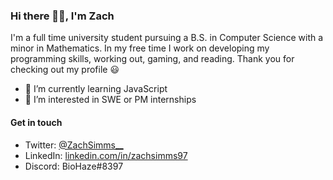 ### Hi there 👋🏾, I'm Zach

I'm a full time university student pursuing a B.S. in Computer Science with a minor in Mathematics. In my free time I work on developing my programming skills, working out, gaming, and reading. Thank you for checking out my profile :smiley:

- 🌱 I’m currently learning JavaScript
- 🔭 I’m interested in SWE or PM internships

#### Get in touch
 - Twitter: [@ZachSimms__](https://twitter.com/zachsimms__)
 - LinkedIn: [linkedin.com/in/zachsimms97](https://www.linkedin.com/in/zachsimms97/)
 - Discord: BioHaze#8397

<!--
**ZachSimms/ZachSimms** is a ✨ _special_ ✨ repository because its `README.md` (this file) appears on your GitHub profile.

Here are some ideas to get you started:

- 🔭 I’m currently working on ...
- 🌱 I’m currently learning ...
- 👯 I’m looking to collaborate on ...
- 🤔 I’m looking for help with ...
- 💬 Ask me about ...
- 📫 How to reach me: ...
- 😄 Pronouns: ...
- ⚡ Fun fact: ...
-->

